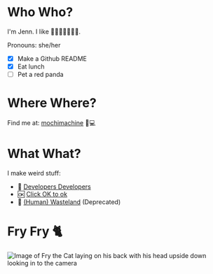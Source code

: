 # Who Who?

I'm Jenn.
I like 🍦🍰🍨🍩🍪🧁🍫.

Pronouns: she/her

- [x] Make a Github README
- [x] Eat lunch
- [ ] Pet a red panda

# Where Where?

Find me at: [mochimachine](https://mochimachine.com/) 🍡💻

# What What?

I make weird stuff:

* 🥚 [Developers Developers](http://developersdevelope.rs/)
* 🆗 [Click OK to ok](http://clickok.site/)
* 💩 [(Human) Wasteland](http://mochimachine.org/wasteland/) (Deprecated)

# Fry Fry 🐈

![Image of Fry the Cat laying on his back with his head upside down looking in to the camera](https://scontent-sjc3-1.cdninstagram.com/v/t51.2885-15/e35/s1080x1080/117158667_747332315835102_2064244062626189814_n.jpg?_nc_ht=scontent-sjc3-1.cdninstagram.com&_nc_cat=106&_nc_ohc=fVRUxBfEt50AX_VwuHM&oh=8c8dec99f37a1b9889531e17fcf51b02&oe=5F790481)

<!--
**jennz0r/jennz0r** is a ✨ _special_ ✨ repository because its `README.md` (this file) appears on your GitHub profile.

Here are some ideas to get you started:

- 🔭 I’m currently working on ...
- 🌱 I’m currently learning ...
- 👯 I’m looking to collaborate on ...
- 🤔 I’m looking for help with ...
- 💬 Ask me about ...
- 📫 How to reach me: ...
- ⚡ Fun fact: ...

-->
